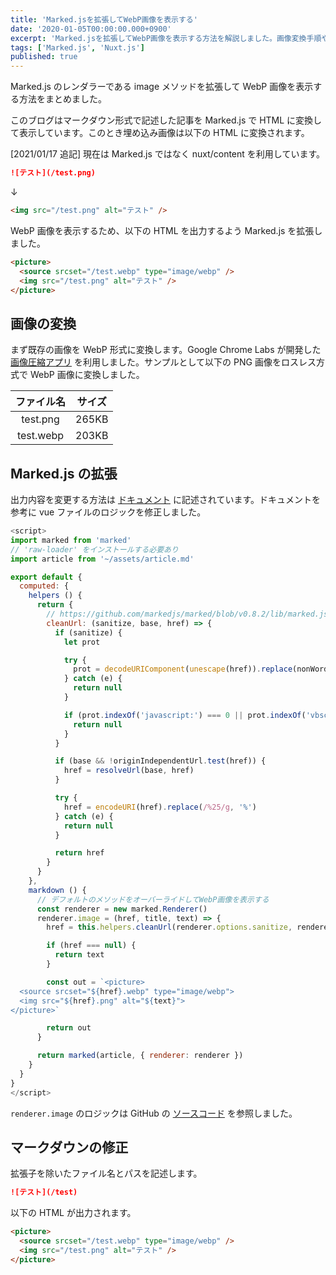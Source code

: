 ```yaml
---
title: 'Marked.jsを拡張してWebP画像を表示する'
date: '2020-01-05T00:00:00.000+0900'
excerpt: 'Marked.jsを拡張してWebP画像を表示する方法を解説しました。画像変換手順やレンダラーのカスタマイズ方法も記載しました。'
tags: ['Marked.js', 'Nuxt.js']
published: true
---
```


Marked.js のレンダラーである image メソッドを拡張して WebP 画像を表示する方法をまとめました。

このブログはマークダウン形式で記述した記事を Marked.js で HTML に変換して表示しています。このとき埋め込み画像は以下の HTML に変換されます。

\[2021/01/17 追記\] 現在は Marked.js ではなく nuxt/content を利用しています。

```md
![テスト](/test.png)
```

↓

```html
<img src="/test.png" alt="テスト" />
```

WebP 画像を表示するため、以下の HTML を出力するよう Marked.js を拡張しました。

```html
<picture>
  <source srcset="/test.webp" type="image/webp" />
  <img src="/test.png" alt="テスト" />
</picture>
```

## 画像の変換

まず既存の画像を WebP 形式に変換します。Google Chrome Labs が開発した [画像圧縮アプリ](https://squoosh.app/) を利用しました。サンプルとして以下の PNG 画像をロスレス方式で WebP 画像に変換しました。

| ファイル名 | サイズ |
| :--------: | :----: |
|  test.png  | 265KB  |
| test.webp  | 203KB  |

## Marked.js の拡張

出力内容を変更する方法は [ドキュメント](https://marked.js.org/#/USING_PRO.md#renderer) に記述されています。ドキュメントを参考に vue ファイルのロジックを修正しました。

```js
<script>
import marked from 'marked'
// 'raw-loader' をインストールする必要あり
import article from '~/assets/article.md'

export default {
  computed: {
    helpers () {
      return {
        // https://github.com/markedjs/marked/blob/v0.8.2/lib/marked.js#L145-L171
        cleanUrl: (sanitize, base, href) => {
          if (sanitize) {
            let prot

            try {
              prot = decodeURIComponent(unescape(href)).replace(nonWordAndColonTest, '').toLowerCase()
            } catch (e) {
              return null
            }

            if (prot.indexOf('javascript:') === 0 || prot.indexOf('vbscript:') === 0 || prot.indexOf('data:') === 0) {
              return null
            }
          }

          if (base && !originIndependentUrl.test(href)) {
            href = resolveUrl(base, href)
          }

          try {
            href = encodeURI(href).replace(/%25/g, '%')
          } catch (e) {
            return null
          }

          return href
        }
      }
    },
    markdown () {
      // デフォルトのメソッドをオーバーライドしてWebP画像を表示する
      const renderer = new marked.Renderer()
      renderer.image = (href, title, text) => {
        href = this.helpers.cleanUrl(renderer.options.sanitize, renderer.options.baseUrl, href)

        if (href === null) {
          return text
        }

        const out = `<picture>
  <source srcset="${href}.webp" type="image/webp">
  <img src="${href}.png" alt="${text}">
</picture>`

        return out
      }

      return marked(article, { renderer: renderer })
    }
  }
}
</script>
```

`renderer.image` のロジックは GitHub の [ソースコード](https://github.com/markedjs/marked/blob/v0.8.2/lib/marked.js#L1007-L1022) を参照しました。

## マークダウンの修正

拡張子を除いたファイル名とパスを記述します。

```md
![テスト](/test)
```

以下の HTML が出力されます。

```html
<picture>
  <source srcset="/test.webp" type="image/webp" />
  <img src="/test.png" alt="テスト" />
</picture>
```
